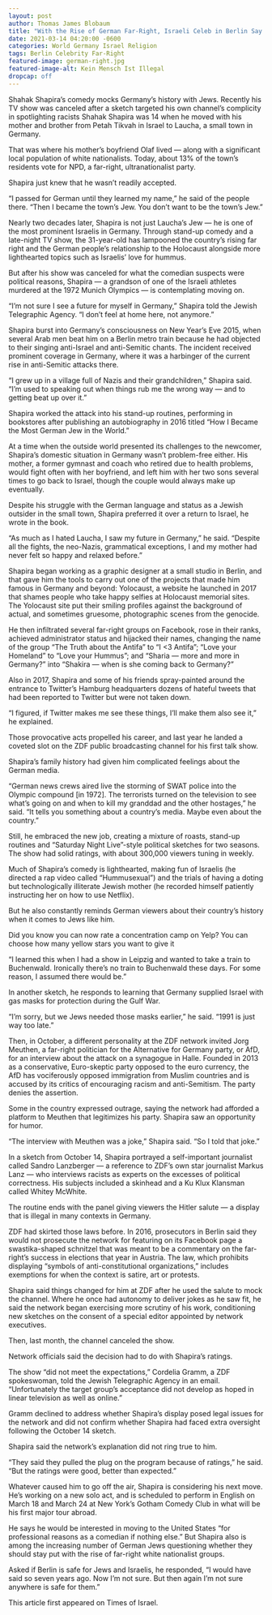 ```yaml
---
layout: post
author: Thomas James Blobaum 
title: "With the Rise of German Far-Right, Israeli Celeb in Berlin Say it’s Time to Go"
date: 2021-03-14 04:20:00 -0600
categories: World Germany Israel Religion 
tags: Berlin Celebrity Far-Right
featured-image: german-right.jpg
featured-image-alt: Kein Mensch Ist Illegal
dropcap: off 
---
```

Shahak Shapira’s comedy mocks Germany’s history with Jews. Recently his TV show was canceled after a sketch targeted his own channel’s complicity in spotlighting racists
Shahak Shapira was 14 when he moved with his mother and brother from Petah Tikvah in Israel to Laucha, a small town in Germany.

That was where his mother’s boyfriend Olaf lived — along with a significant local population of white nationalists. Today, about 13% of the town’s residents vote for NPD, a far-right, ultranationalist party.

Shapira just knew that he wasn’t readily accepted.

“I passed for German until they learned my name,” he said of the people there. “Then I became the town’s Jew. You don’t want to be the town’s Jew.”

Nearly two decades later, Shapira is not just Laucha’s Jew — he is one of the most prominent Israelis in Germany. Through stand-up comedy and a late-night TV show, the 31-year-old has lampooned the country’s rising far right and the German people’s relationship to the Holocaust alongside more lighthearted topics such as Israelis’ love for hummus.

But after his show was canceled for what the comedian suspects were political reasons, Shapira — a grandson of one of the Israeli athletes murdered at the 1972 Munich Olympics — is contemplating moving on.

“I’m not sure I see a future for myself in Germany,” Shapira told the Jewish Telegraphic Agency. “I don’t feel at home here, not anymore.”

Shapira burst into Germany’s consciousness on New Year’s Eve 2015, when several Arab men beat him on a Berlin metro train because he had objected to their singing anti-Israel and anti-Semitic chants. The incident received prominent coverage in Germany, where it was a harbinger of the current rise in anti-Semitic attacks there.

“I grew up in a village full of Nazis and their grandchildren,” Shapira said. “I’m used to speaking out when things rub me the wrong way — and to getting beat up over it.”

Shapira worked the attack into his stand-up routines, performing in bookstores after publishing an autobiography in 2016 titled “How I Became the Most German Jew in the World.”

At a time when the outside world presented its challenges to the newcomer, Shapira’s domestic situation in Germany wasn’t problem-free either. His mother, a former gymnast and coach who retired due to health problems, would fight often with her boyfriend, and left him with her two sons several times to go back to Israel, though the couple would always make up eventually.

Despite his struggle with the German language and status as a Jewish outsider in the small town, Shapira preferred it over a return to Israel, he wrote in the book.

“As much as I hated Laucha, I saw my future in Germany,” he said. “Despite all the fights, the neo-Nazis, grammatical exceptions, I and my mother had never felt so happy and relaxed before.”

Shapira began working as a graphic designer at a small studio in Berlin, and that gave him the tools to carry out one of the projects that made him famous in Germany and beyond: Yolocaust, a website he launched in 2017 that shames people who take happy selfies at Holocaust memorial sites. The Yolocaust site put their smiling profiles against the background of actual, and sometimes gruesome, photographic scenes from the genocide.

He then infiltrated several far-right groups on Facebook, rose in their ranks, achieved administrator status and hijacked their names, changing the name of the group “The Truth about the Antifa” to “I <3 Antifa”; “Love your Homeland” to “Love your Hummus”; and “Sharia — more and more in Germany?” into “Shakira — when is she coming back to Germany?”

Also in 2017, Shapira and some of his friends spray-painted around the entrance to Twitter’s Hamburg headquarters dozens of hateful tweets that had been reported to Twitter but were not taken down.

“I figured, if Twitter makes me see these things, I’ll make them also see it,” he explained.

Those provocative acts propelled his career, and last year he landed a coveted slot on the ZDF public broadcasting channel for his first talk show.

Shapira’s family history had given him complicated feelings about the German media.

“German news crews aired live the storming of SWAT police into the Olympic compound [in 1972]. The terrorists turned on the television to see what’s going on and when to kill my granddad and the other hostages,” he said. “It tells you something about a country’s media. Maybe even about the country.”

Still, he embraced the new job, creating a mixture of roasts, stand-up routines and “Saturday Night Live”-style political sketches for two seasons. The show had solid ratings, with about 300,000 viewers tuning in weekly.

Much of Shapira’s comedy is lighthearted, making fun of Israelis (he directed a rap video called “Hummusexual”) and the trials of having a doting but technologically illiterate Jewish mother (he recorded himself patiently instructing her on how to use Netflix).

But he also constantly reminds German viewers about their country’s history when it comes to Jews like him.

Did you know you can now rate a concentration camp on Yelp? You can choose how many yellow stars you want to give it

“I learned this when I had a show in Leipzig and wanted to take a train to Buchenwald. Ironically there’s no train to Buchenwald these days. For some reason, I assumed there would be.”

In another sketch, he responds to learning that Germany supplied Israel with gas masks for protection during the Gulf War.

“I’m sorry, but we Jews needed those masks earlier,” he said. “1991 is just way too late.”

Then, in October, a different personality at the ZDF network invited Jorg Meuthen, a far-right politician for the Alternative for Germany party, or AfD, for an interview about the attack on a synagogue in Halle. Founded in 2013 as a conservative, Euro-skeptic party opposed to the euro currency, the AfD has vociferously opposed immigration from Muslim countries and is accused by its critics of encouraging racism and anti-Semitism. The party denies the assertion.

Some in the country expressed outrage, saying the network had afforded a platform to Meuthen that legitimizes his party. Shapira saw an opportunity for humor.

“The interview with Meuthen was a joke,” Shapira said. “So I told that joke.”

In a sketch from October 14, Shapira portrayed a self-important journalist called Sandro Lanzberger — a reference to ZDF’s own star journalist Markus Lanz — who interviews racists as experts on the excesses of political correctness. His subjects included a skinhead and a Ku Klux Klansman called Whitey McWhite.

The routine ends with the panel giving viewers the Hitler salute — a display that is illegal in many contexts in Germany.

ZDF had skirted those laws before. In 2016, prosecutors in Berlin said they would not prosecute the network for featuring on its Facebook page a swastika-shaped schnitzel that was meant to be a commentary on the far-right’s success in elections that year in Austria. The law, which prohibits displaying “symbols of anti-constitutional organizations,” includes exemptions for when the context is satire, art or protests.

Shapira said things changed for him at ZDF after he used the salute to mock the channel. Where he once had autonomy to deliver jokes as he saw fit, he said the network began exercising more scrutiny of his work, conditioning new sketches on the consent of a special editor appointed by network executives.

Then, last month, the channel canceled the show.

Network officials said the decision had to do with Shapira’s ratings.

The show “did not meet the expectations,” Cordelia Gramm, a ZDF spokeswoman, told the Jewish Telegraphic Agency in an email. “Unfortunately the target group’s acceptance did not develop as hoped in linear television as well as online.”

Gramm declined to address whether Shapira’s display posed legal issues for the network and did not confirm whether Shapira had faced extra oversight following the October 14 sketch.

Shapira said the network’s explanation did not ring true to him.

“They said they pulled the plug on the program because of ratings,” he said. “But the ratings were good, better than expected.”

Whatever caused him to go off the air, Shapira is considering his next move. He’s working on a new solo act, and is scheduled to perform in English on March 18 and March 24 at New York’s Gotham Comedy Club in what will be his first major tour abroad.

He says he would be interested in moving to the United States “for professional reasons as a comedian if nothing else.” But Shapira also is among the increasing number of German Jews questioning whether they should stay put with the rise of far-right white nationalist groups.

Asked if Berlin is safe for Jews and Israelis, he responded, “I would have said so seven years ago. Now I’m not sure. But then again I’m not sure anywhere is safe for them.”

This article first appeared on Times of Israel.  

<a href="https://www.timesofisrael.com/with-the-rise-of-german-far-right-israeli-celeb-in-berlin-says-its-time-to-go/" data-iframely-url></a>
